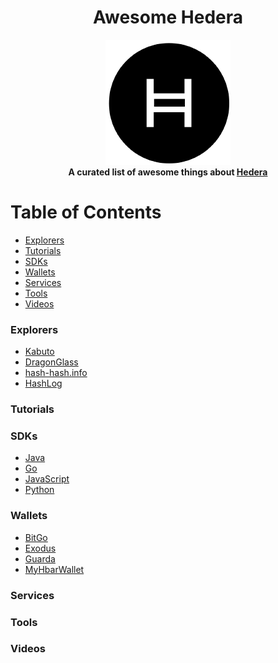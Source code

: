 <h1 align="center">Awesome Hedera</h1>
<div align="center"><img src="img/hedera.png" /></div>
<div align="center">
  <strong>A curated list of awesome things about <a href="https://hedera.com/">Hedera</a></strong>
</div>

Table of Contents
=================

- [Explorers](#Explorers)
- [Tutorials](#Tutorials)
- [SDKs](#SDKs)
- [Wallets](#Wallets)
- [Services](#services)
- [Tools](#tools)
- [Videos](#videos)

### Explorers
- [Kabuto](https://explorer.kabuto.sh/mainnet)
- [DragonGlass](https://app.dragonglass.me/hedera/home)
- [hash-hash.info](https://hash-hash.info/)
- [HashLog](https://ledger.hashlog.io/)


### Tutorials

### SDKs
- [Java](https://github.com/hashgraph/hedera-sdk-java)
- [Go](https://github.com/hashgraph/hedera-sdk-go)
- [JavaScript](https://github.com/hashgraph/hedera-sdk-js)
- [Python](https://github.com/wensheng/hedera-sdk-py)

### Wallets
- [BitGo](https://www.bitgo.com/)
- [Exodus](https://www.exodus.com/hedera-wallet)
- [Guarda](https://guarda.com/)
- [MyHbarWallet](https://myhbarwallet.com/)

### Services

### Tools

### Videos

